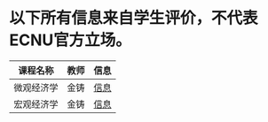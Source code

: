 # 以下所有信息来自学生评价，不代表ECNU官方立场。

| 课程名称| 教师 | 信息 |
|--------|-----|------|
| 微观经济学 | 金铸 | [信息](/ECNU-Course-Info/Course/wgjjx.html) |
| 宏观经济学 | 金铸 | [信息](/ECNU-Course-Info/Course/hgjjx.html) |
